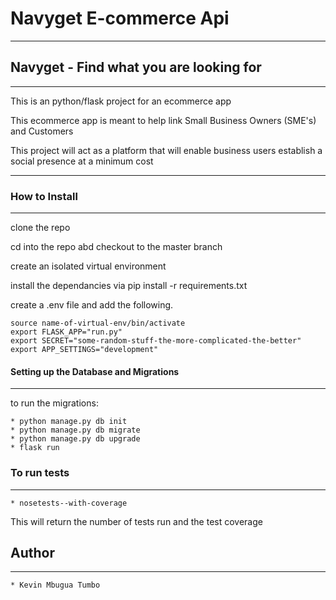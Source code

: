# Navyget E-commerce Api

---

## Navyget - Find what you are looking for

---

This is an python/flask project for an ecommerce app

This ecommerce app is meant to help link Small Business Owners (SME's) and Customers

This project will act as a platform that will enable business users establish a social presence at a minimum cost

---

### How to Install

----

clone the repo

cd into the repo abd checkout to the master branch

create an isolated virtual environment

install the dependancies via pip install -r requirements.txt

create a .env file and add the following.

```
source name-of-virtual-env/bin/activate
export FLASK_APP="run.py" 
export SECRET="some-random-stuff-the-more-complicated-the-better"
export APP_SETTINGS="development"

```

#### Setting up the Database and Migrations

---

to run the migrations:

```
* python manage.py db init
* python manage.py db migrate
* python manage.py db upgrade
* flask run

```

### To run tests

----

```
* nosetests--with-coverage
```

This will return the number of tests run and the test coverage

## Author

---

```
* Kevin Mbugua Tumbo

```